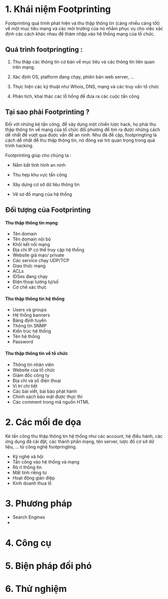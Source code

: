 
# 1. Khái niệm Footprinting

Footprinting quá trình phát hiện và thu thập thông tin (càng nhiều càng tốt) về một mục tiêu mạng và các môi trường của nó nhằm phục vụ cho việc xác định các cách khác nhau để thâm nhập vào hệ thống mạng của tổ chức.

## Quá trình footpringting :

1. Thu thập các thông tin cơ bản về mục tiêu và các thông tin liên quan trên mạng.

2. Xác định OS, platform đang chạy, phiên bản web server, ... 

3. Thực hiện các kỹ thuật như Whois, DNS, mạng và các truy vấn tổ chức

4. Phân tích, khai thác các lỗ hổng để đưa ra các cuộc tấn công 

## Tại sao phải Footprinting ?

Đối với những kẻ tấn công, để xây dựng một chiến lược hack, họ phải thu thập thông tin về mạng của tổ chức đối phương để tìm ra được những cách dễ nhất để vượt qua được vấn đề an ninh. Như đã đề cập, footpringting là cách dễ nhất để thu thập thông tin, nó đóng vai trò quan trọng trong quá trình hacking.

Footprinting giúp cho chúng ta :

- Nắm bắt tình hình an ninh 

- Thu hẹp khu vực tấn công 

- Xây dựng cơ sở dữ liệu thông tin 

- Vẽ sơ đồ mạng của hệ thống 

## Đối tượng của Footprinting 

#### Thu thập thông tin mạng 

- Tên domain
- Tên domain nội bộ
- Khối kết nối mạng 
- Địa chỉ IP có thể truy cập hệ thống
- Website giả mạo/ private
- Các service chạy UDP/TCP
- Giao thức mạng
- ACLs
- IDSes đang chạy
- Điện thoại tương tự/số
- Cơ chế xác thực 

#### Thu thập thông tin hệ thống 

- Users và groups
- Hệ thống banners
- Bảng định tuyến 
- Thông tin SNMP
- Kiến trúc hệ thống 
- Tên hệ thống
- Password 

#### Thu thập thông tin về tổ chức

- Thông tin nhân viên 
- Website của tổ chức
- Giám đốc công ty
- Địa chỉ và số điện thoại 
- Vị trí chi tiết 
- Các bài viết, bài báo phát hành 
- Chính sách bảo mật được thực thi 
- Các comment trong mã nguồn HTML
 

# 2. Các mối đe dọa

Kẻ tấn công thu thập thông tin hệ thống như các account, hệ điều hành, các ứng dụng đã cài đặt, các thành phần mạng, tên server, lược đồ cơ sở dữ liệu, ... từ công nghệ footpringting.

- Kỹ nghệ xã hội 
- Tấn công vào hệ thống và mạng 
- Rò rỉ thông tin 
- Mất tính riêng tư 
- Hoạt động gián điệp 
- Kinh doanh thua lỗ 

# 3. Phương pháp 


- Search Engines
- 
# 4. Công cụ

# 5. Biện pháp đối phó 

# 6. Thử nghiệm 


